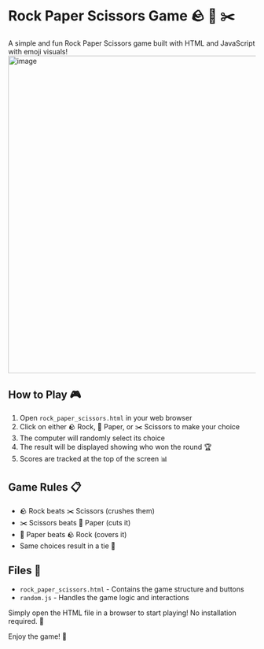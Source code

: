 # Rock Paper Scissors Game 🪨 📄 ✂️

A simple and fun Rock Paper Scissors game built with HTML and JavaScript with emoji visuals!
<img width="796" height="645" alt="image" src="https://github.com/user-attachments/assets/0249cd3e-4b9c-4c61-b084-7b37f7dbb471" />


## How to Play 🎮

1. Open `rock_paper_scissors.html` in your web browser
2. Click on either 🪨 Rock, 📄 Paper, or ✂️ Scissors to make your choice
3. The computer will randomly select its choice
4. The result will be displayed showing who won the round 🏆
5. Scores are tracked at the top of the screen 📊

## Game Rules 📋

- 🪨 Rock beats ✂️ Scissors (crushes them) 
- ✂️ Scissors beats 📄 Paper (cuts it)
- 📄 Paper beats 🪨 Rock (covers it)
- Same choices result in a tie 🤝

## Files 📁

- `rock_paper_scissors.html` - Contains the game structure and buttons
- `random.js` - Handles the game logic and interactions

Simply open the HTML file in a browser to start playing! No installation required. 🚀

Enjoy the game! 🎉
